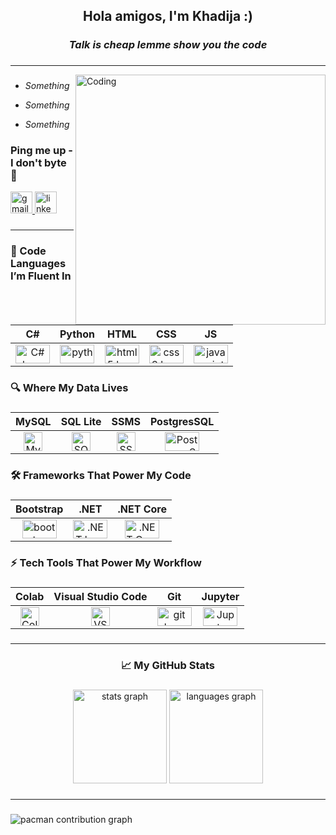 <h2 align="center">Hola amigos, I'm Khadija :)</h2>

###

<h3 align="center"><i>Talk is cheap lemme show you the code</i></h3>

###

<hr>

<img align="right" alt="Coding" width="400" src="https://media4.giphy.com/media/v1.Y2lkPTZjMDliOTUyeWJrZ2hoaDBnczd4bnB0cGJhcTFueXg2dzdpZHNkYndtZzludWYycSZlcD12MV9pbnRlcm5hbF9naWZfYnlfaWQmY3Q9Zw/usXZmmgP9Z7kf39fnq/giphy.gif">

###
 
- <i>Something</i>

- <i>Something</i>

- <i>Something</i>

###

<h3 align="left">Ping me up - I don't byte 📡</h3>

<div align="left">
  <a href="mailto:mallahkhadija97@gmail.com"> <img src="https://img.shields.io/static/v1?message=Gmail&logo=gmail&label=&color=D14836&logoColor=white&labelColor=&style=for-the-badge" height="35" alt="gmail logo"/>
  </a>
  <a href="https://www.linkedin.com/in/khadija-mallah-183609276/" target="_blank">
    <img src="https://img.shields.io/static/v1?message=LinkedIn&logo=linkedin&label=&color=0077B5&logoColor=white&labelColor=&style=for-the-badge" height="35" alt="linkedin logo"/>
  </a>
</div>

###

<hr>

###

<h3 align="left">💬 Code Languages I’m Fluent In</h3>

###

| C# | Python | HTML | CSS | JS |
|:----------:|:----------:|:----------:|:----------:|:----------:|
| <img src="https://cdn.jsdelivr.net/gh/devicons/devicon@latest/icons/csharp/csharp-original.svg" width="55" height="30" alt="C# logo" /> | <img src="https://cdn.jsdelivr.net/gh/devicons/devicon/icons/python/python-original.svg" width="55" height="30" alt="python logo"  /> | <img src="https://cdn.jsdelivr.net/gh/devicons/devicon/icons/html5/html5-original.svg" width="55" height="30" alt="html5 logo"  /> | <img src="https://cdn.jsdelivr.net/gh/devicons/devicon/icons/css3/css3-original.svg" width="55" height="30" alt="css3 logo"  /> | <img src="https://cdn.jsdelivr.net/gh/devicons/devicon/icons/javascript/javascript-original.svg" width="55" height="30" alt="javascript logo"  /> |

###

<h3 align="left">🔍 Where My Data Lives</h3>

###

| MySQL | SQL Lite | SSMS | PostgresSQL |
|:----------:|:----------:|:----------:|:----------:|
| <img src="https://cdn.jsdelivr.net/gh/devicons/devicon@latest/icons/mysql/mysql-original-wordmark.svg" height="30" alt="MySQL logo" /> |  <img src="https://cdn.jsdelivr.net/gh/devicons/devicon@latest/icons/sqlite/sqlite-original.svg" height="30" alt="SQLLite logo"/>| <img src="https://cdn.jsdelivr.net/gh/devicons/devicon@latest/icons/microsoftsqlserver/microsoftsqlserver-original.svg" height="30" alt="SSMS logo"/> | <img src="https://cdn.jsdelivr.net/gh/devicons/devicon@latest/icons/postgresql/postgresql-plain.svg" width="55" height="30" alt="PostgresSQL logo" /> |

###

<h3 align="left">🛠️ Frameworks That Power My Code</h3>

###

| Bootstrap | .NET | .NET Core |
|:----------:|:----------:|:----------:|
| <img src="https://cdn.jsdelivr.net/gh/devicons/devicon/icons/bootstrap/bootstrap-original.svg" width="55" height="30" alt="bootstrap logo"  /> | <img src="https://cdn.jsdelivr.net/gh/devicons/devicon@latest/icons/dot-net/dot-net-original.svg" width="55" height="30" alt=".NET logo"/> | <img src="https://cdn.jsdelivr.net/gh/devicons/devicon@latest/icons/dotnetcore/dotnetcore-original.svg" width="55" height="30" alt=".NET Core logo"/> |

###

<h3 align="left">⚡ Tech Tools That Power My Workflow</h3>

###

| Colab | Visual Studio Code | Git | Jupyter |
|:----------:|:----------:|:----------:|:----------:|
| <img src="https://cdn.jsdelivr.net/gh/devicons/devicon@latest/icons/googlecolab/googlecolab-original.svg" height="30" alt="Colab Logo" /> | <img src="https://cdn.jsdelivr.net/gh/devicons/devicon@latest/icons/vscode/vscode-original.svg" height="30" alt="VS Code Logo" /> | <img src="https://cdn.jsdelivr.net/gh/devicons/devicon/icons/git/git-original.svg" width="55" height="30" alt="git logo"  /> | <img src="https://cdn.jsdelivr.net/gh/devicons/devicon@latest/icons/jupyter/jupyter-original-wordmark.svg" width="55" height="30" alt="Jupyter logo"/> |

###

<hr>

###

<h3 align="center">📈 My GitHub Stats</h3>

###

<div align="center">
  <img src="https://github-readme-stats.vercel.app/api?username=K-Muskan&hide_title=false&hide_rank=false&show_icons=true&include_all_commits=true&count_private=true&disable_animations=false&theme=dracula&locale=en&hide_border=false" height="150" alt="stats graph"  />
<!--   <img src="https://streak-stats.demolab.com?user=K-Muskan&locale=en&mode=daily&theme=dracula&hide_border=false&border_radius=5" height="150" alt="streak graph"  /> -->
  <img src="https://github-readme-stats.vercel.app/api/top-langs?username=K-Muskan&locale=en&hide_title=false&layout=compact&card_width=320&langs_count=5&theme=dracula&hide_border=false" height="150" alt="languages graph"  />
</div>

###

<hr>

###
<picture>
  <source media="(prefers-color-scheme: dark)" srcset="https://raw.githubusercontent.com/K-Muskan/K-Muskan/output/pacman-contribution-graph-dark.svg">
  <source media="(prefers-color-scheme: light)" srcset="https://raw.githubusercontent.com/K-Muskan/K-Muskan/output/pacman-contribution-graph.svg">
  <img alt="pacman contribution graph" src="https://raw.githubusercontent.com/maurodesouza/maurodesouza/output/pacman-contribution-graph.svg">
</picture>
